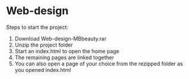 # Web-design

Steps to start the project:
1. Download Web-design-MBbeauty.rar
2. Unzip the project folder
3. Start an index.html to open the home page
4. The remaining pages are linked together
5. You can also open a page of your choice from the rezipped folder as you opened index.html
